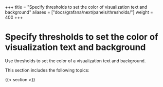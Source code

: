 +++
title = "Specify thresholds to set the color of visualization text and background"
aliases = ["docs/grafana/next/panels/thresholds/"]
weight = 400
+++

# Specify thresholds to set the color of visualization text and background

Use thresholds to set the color of a visualization text and background.

This section includes the following topics:

{{< section >}}
